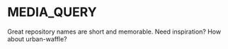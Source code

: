 # MEDIA_QUERY
Great repository names are short and memorable. Need inspiration? How about urban-waffle?
